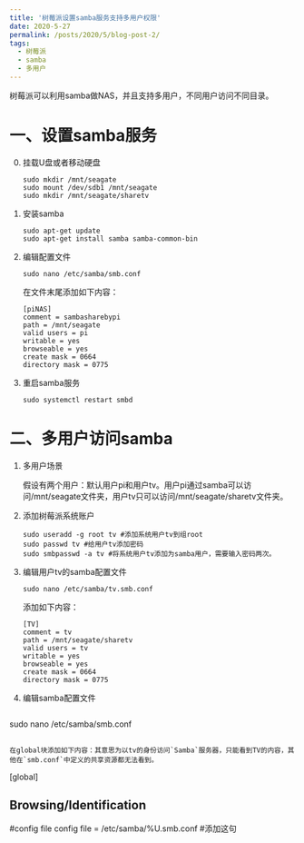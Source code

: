 ```yaml
---
title: '树莓派设置samba服务支持多用户权限'
date: 2020-5-27
permalink: /posts/2020/5/blog-post-2/
tags:
  - 树莓派
  - samba
  - 多用户
---
```

树莓派可以利用samba做NAS，并且支持多用户，不同用户访问不同目录。

# 一、设置samba服务
0. 挂载U盘或者移动硬盘

    ```
    sudo mkdir /mnt/seagate
    sudo mount /dev/sdb1 /mnt/seagate
    sudo mkdir /mnt/seagate/sharetv
    ```

1. 安装samba

   ```
   sudo apt-get update
   sudo apt-get install samba samba-common-bin
   ```

2. 编辑配置文件

   ```
   sudo nano /etc/samba/smb.conf
   ```

   在文件末尾添加如下内容：

   ```
   [piNAS]
   comment = sambasharebypi
   path = /mnt/seagate
   valid users = pi
   writable = yes
   browseable = yes
   create mask = 0664
   directory mask = 0775
   ```

3. 重启samba服务

   ```
   sudo systemctl restart smbd
   ```



# 二、多用户访问samba

1. 多用户场景

   假设有两个用户：默认用户pi和用户tv。用户pi通过samba可以访问/mnt/seagate文件夹，用户tv只可以访问/mnt/seagate/sharetv文件夹。

2. 添加树莓派系统账户

   ```
   sudo useradd -g root tv #添加系统用户tv到组root
   sudo passwd tv #给用户tv添加密码
   sudo smbpasswd -a tv #将系统用户tv添加为samba用户，需要输入密码两次。
   ```
   
3. 编辑用户tv的samba配置文件

   ```
   sudo nano /etc/samba/tv.smb.conf
   ```

   添加如下内容：

   ```
   [TV]
   comment = tv
   path = /mnt/seagate/sharetv
   valid users = tv
   writable = yes
   browseable = yes
   create mask = 0664
   directory mask = 0775
   ```

4. 编辑samba配置文件

   ```
sudo nano /etc/samba/smb.conf
   ```

   在global块添加如下内容：其意思为以tv的身份访问`Samba`服务器，只能看到TV的内容，其他在`smb.conf`中定义的共享资源都无法看到。
   
   ```
   [global]
   
   ## Browsing/Identification ###
   #config file
   config file = /etc/samba/%U.smb.conf  #添加这句
   ```
   
   
